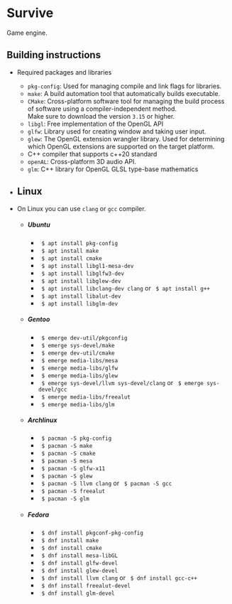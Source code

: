 # Survive
Game engine.

## Building instructions
* Required packages and libraries
    * `pkg-config`: Used for managing compile and link flags for libraries.
    * `make`: A build automation tool that automatically builds executable.
    * `CMake`: Cross-platform software tool for managing the build 
        process of software using a compiler-independent method.  
        Make sure to download the version `3.15` or higher.
    * `libgl`: Free implementation of the OpenGL API
    * `glfw`: Library used for creating window and taking user input.  
    * `glew`: The OpenGL extension wrangler library. Used for determining 
    which OpenGL extensions are supported on the target platform. 
    * C++ compiler that supports c++20 standard
    * `openAL`: Cross-platform 3D audio API.
    * `glm`: C++ library for OpenGL GLSL type-base mathematics
    
 * ## Linux
 * On Linux you can use `clang` or `gcc` compiler. 
   - ##### Ubuntu 
        * ` $ apt install pkg-config`
        * ` $ apt install make`
        * ` $ apt install cmake`
        * ` $ apt install libgl1-mesa-dev`
        * ` $ apt install libglfw3-dev`
        * ` $ apt install libglew-dev`
        * ` $ apt install libclang-dev clang` or ` $ apt install g++`
        * ` $ apt install libalut-dev`
        * ` $ apt install libglm-dev`
    
    - ##### Gentoo
        * ` $ emerge dev-util/pkgconfig`
        * ` $ emerge sys-devel/make`
        * ` $ emerge dev-util/cmake`
        * ` $ emerge media-libs/mesa`
        * ` $ emerge media-libs/glfw`
        * ` $ emerge media-libs/glew`
        * ` $ emerge sys-devel/llvm sys-devel/clang` or ` $ emerge sys-devel/gcc`
        * ` $ emerge media-libs/freealut`
        * ` $ emerge media-libs/glm`
    
    - ##### Archlinux
        * ` $ pacman -S pkg-config`
        * ` $ pacman -S make`
        * ` $ pacman -S cmake`
        * ` $ pacman -S mesa`
        * ` $ pacman -S glfw-x11`
        * ` $ pacman -S glew`
        * ` $ pacman -S llvm clang` or ` $ pacman -S gcc`
        * ` $ pacman -S freealut`
        * ` $ pacman -S glm`    

    - ##### Fedora 
        * ` $ dnf install pkgconf-pkg-config`
        * ` $ dnf install make`
        * ` $ dnf install cmake`
        * ` $ dnf install mesa-libGL`
        * ` $ dnf install glfw-devel`
        * ` $ dnf install glew-devel`
        * ` $ dnf install llvm clang` or ` $ dnf install gcc-c++`
        * ` $ dnf install freealut-devel`
        * ` $ dnf install glm-devel`